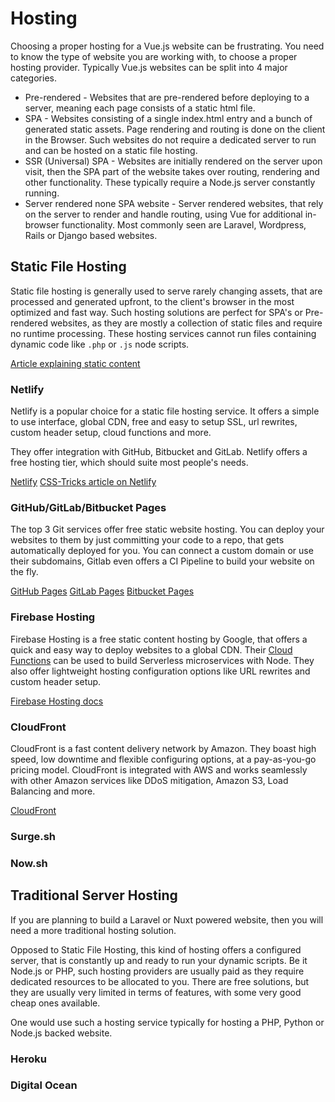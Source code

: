 # Hosting

Choosing a proper hosting for a Vue.js website can be frustrating. You need to know the type of website you are working with, to choose a proper hosting provider. Typically Vue.js websites can be split into 4 major categories. 

* Pre-rendered - Websites that are pre-rendered before deploying to a server, meaning each page consists of a static html file.
* SPA - Websites consisting of a single index.html entry and a bunch of generated static assets. Page rendering and routing is done on the client in the Browser. Such websites do not require a dedicated server to run and can be hosted on a static file hosting.
* SSR (Universal) SPA - Websites are initially rendered on the server upon visit, then the SPA part of the website takes over routing, rendering and other functionality. These typically require a Node.js server constantly running.
* Server rendered none SPA website - Server rendered websites, that rely on the server to render and handle routing, using Vue for additional in-browser functionality. Most commonly seen are Laravel, Wordpress, Rails or Django based websites.

## Static File Hosting
Static file hosting is generally used to serve rarely changing assets, that are processed and generated upfront, to the client's browser in the most optimized and fast way. Such hosting solutions are perfect for SPA's or Pre-rendered websites, as they are mostly a collection of static files and require no runtime processing. These hosting services cannot run files containing dynamic code like `.php` or `.js` node scripts.

[Article explaining static content](https://www.maxcdn.com/one/visual-glossary/static-content/)

### Netlify
Netlify is a popular choice for a static file hosting service. It offers a simple to use interface, global CDN, free and easy to setup SSL, url rewrites, custom header setup, cloud functions and more. 

They offer integration with GitHub, Bitbucket and GitLab. Netlify offers a free hosting tier, which should suite most people's needs.

[Netlify](https://netlify.com)
[CSS-Tricks article on Netlify](https://css-tricks.com/static-file-hosting-doesnt-have-to-be-so-static/)

### GitHub/GitLab/Bitbucket Pages
The top 3 Git services offer free static website hosting. You can deploy your websites to them by just committing your code to a repo, that gets automatically deployed for you. You can connect a custom domain or use their subdomains, Gitlab even offers a CI Pipeline to build your website on the fly. 

[GitHub Pages](https://pages.github.com/)
[GitLab Pages](https://gitlab.com/help/user/project/pages/index.md)
[Bitbucket Pages](https://pages.bitbucket.io/) 

### Firebase Hosting
Firebase Hosting is a free static content hosting by Google, that offers a quick and easy way to deploy websites to a global CDN. Their [Cloud Functions](https://firebase.google.com/docs/functions/) can be used to build Serverless microservices with Node. They also offer lightweight hosting configuration options like URL rewrites and custom header setup.

[Firebase Hosting docs](https://firebase.google.com/docs/hosting/)

### CloudFront
CloudFront is a fast content delivery network by Amazon. They boast high speed, low downtime and flexible configuring options, at a pay-as-you-go pricing model. CloudFront is integrated with AWS and works seamlessly with other Amazon services like DDoS mitigation, Amazon S3, Load Balancing and more.

[CloudFront](https://aws.amazon.com/cloudfront/)

### Surge.sh

### Now.sh

## Traditional Server Hosting
If you are planning to build a Laravel or Nuxt powered website, then you will need a more traditional hosting solution.

Opposed to Static File Hosting, this kind of hosting offers a configured server, that is constantly up and ready to run your dynamic scripts. Be it Node.js or PHP, such hosting providers are usually paid as they require dedicated resources to be allocated to you. There are free solutions, but they are usually very limited in terms of features, with some very good cheap ones available.

One would use such a hosting service typically for hosting a PHP, Python or Node.js backed website. 

### Heroku

### Digital Ocean

